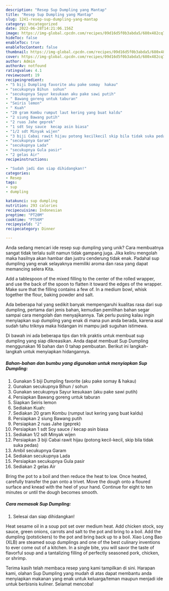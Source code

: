 ```yaml
---
description: "Resep Sup Dumpling yang Mantap"
title: "Resep Sup Dumpling yang Mantap"
slug: 1241-resep-sup-dumpling-yang-mantap
category: Uncategorized
date: 2022-06-28T14:21:06.156Z
image: https://img-global.cpcdn.com/recipes/09d16d5f0b3abda5/680x482cq70/sup-dumpling-foto-resep-utama.jpg
hideToc: false
enableToc: true
enableTocContent: false
thumbnail: https://img-global.cpcdn.com/recipes/09d16d5f0b3abda5/680x482cq70/sup-dumpling-foto-resep-utama.jpg
cover: https://img-global.cpcdn.com/recipes/09d16d5f0b3abda5/680x482cq70/sup-dumpling-foto-resep-utama.jpg
author: Admin
authorAv: notfound
ratingvalue: 4.1
reviewcount: 19
recipeingredient:
- "5 biji Dumpling favorite aku pake somay  hakau"
- "secukupnya Bihun  sohun"
- "secukupnya Sayur kesukaan aku pake sawi putih"
- " Bawang goreng untuk taburan"
- "Seiris lemon"
- " Kuah"
- "20 gram Kombu rumput laut kering yang buat kaldu"
- "2 siung Bawang putih"
- "2 ruas Jahe geprek"
- "1 sdt Soy sauce  kecap asin biasa"
- "1/2 sdt Minyak wijen"
- "3 biji Cabai rawit hijau potong kecilkecil skip bila tidak suka pedas"
- "secukupnya Garam"
- "secukupnya Lada"
- "secukupnya Gula pasir"
- "2 gelas Air"
recipeinstructions:

- "Sudah jadi dan siap dihidangkan!"
categories:
- Resep
tags:
- sup
- dumpling

katakunci: sup dumpling 
nutrition: 293 calories
recipecuisine: Indonesian
preptime: "PT20M"
cooktime: "PT56M"
recipeyield: "2"
recipecategory: Dinner

---
```





Anda sedang mencari ide resep sup dumpling yang unik? Cara membuatnya sangat tidak terlalu sulit namun tidak gampang juga. Jika keliru mengolah maka hasilnya akan hambar dan justru cenderung tidak enak. Padahal sup dumpling yang enak selayaknya memiliki aroma dan rasa yang dapat memancing selera Kita.





Add a tablespoon of the mixed filling to the center of the rolled wrapper, and use the back of the spoon to flatten it toward the edges of the wrapper. Make sure that the filling contains a few of. In a medium bowl, whisk together the flour, baking powder and salt.

Ada beberapa hal yang sedikit banyak mempengaruhi kualitas rasa dari sup dumpling, pertama dari jenis bahan, kemudian pemilihan bahan segar sampai cara mengolah dan menyajikannya. Tak perlu pusing kalau ingin menyiapkan sup dumpling yang enak di mana pun anda berada, karena asal sudah tahu triknya maka hidangan ini mampu jadi suguhan istimewa.






Di bawah ini ada beberapa tips dan trik praktis untuk membuat sup dumpling yang siap dikreasikan. Anda dapat membuat Sup Dumpling menggunakan 16 bahan dan 0 tahap pembuatan. Berikut ini langkah-langkah untuk menyiapkan hidangannya.

<!--inarticleads1-->

##### Bahan-bahan dan bumbu yang digunakan untuk menyiapkan Sup Dumpling:

1. Gunakan 5 biji Dumpling favorite (aku pake somay &amp; hakau)
1. Gunakan secukupnya Bihun / sohun
1. Gunakan secukupnya Sayur kesukaan (aku pake sawi putih)
1. Persiapkan  Bawang goreng untuk taburan
1. Siapkan Seiris lemon
1. Sediakan  Kuah:
1. Sediakan 20 gram Kombu (rumput laut kering yang buat kaldu)
1. Persiapkan 2 siung Bawang putih
1. Persiapkan 2 ruas Jahe (geprek)
1. Persiapkan 1 sdt Soy sauce / kecap asin biasa
1. Sediakan 1/2 sdt Minyak wijen
1. Persiapkan 3 biji Cabai rawit hijau (potong kecil-kecil, skip bila tidak suka pedas)
1. Ambil secukupnya Garam
1. Sediakan secukupnya Lada
1. Persiapkan secukupnya Gula pasir
1. Sediakan 2 gelas Air


Bring the pot to a boil and then reduce the heat to low. Once heated, carefully transfer the pan onto a trivet. Move the dough onto a floured surface and knead with the heel of your hand. Continue for eight to ten minutes or until the dough becomes smooth. 

<!--inarticleads2-->

##### Cara memasak Sup Dumpling:


1. Selesai dan siap dihidangkan!

Heat sesame oil in a soup pot set over medium heat. Add chicken stock, soy sauce, green onions, carrots and salt to the pot and bring to a boil. Add the dumpling (potstickers) to the pot and bring back up to a boil. Xiao Long Bao (XLB) are steamed soup dumplings and one of the best culinary inventions to ever come out of a kitchen. In a single bite, you will savor the taste of flavorful soup and a tantalizing filling of perfectly seasoned pork, chicken, or shrimp. 

Terima kasih telah membaca resep yang kami tampilkan di sini. Harapan kami, olahan Sup Dumpling yang mudah di atas dapat membantu anda menyiapkan makanan yang enak untuk keluarga/teman maupun menjadi ide untuk berbisnis kuliner. Selamat mencoba!
